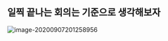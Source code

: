 ## 일찍 끝나는 회의는 기준으로 생각해보자



![image-20200907201258956](C:\Users\SOOBIN\AppData\Roaming\Typora\typora-user-images\image-20200907201258956.png)

